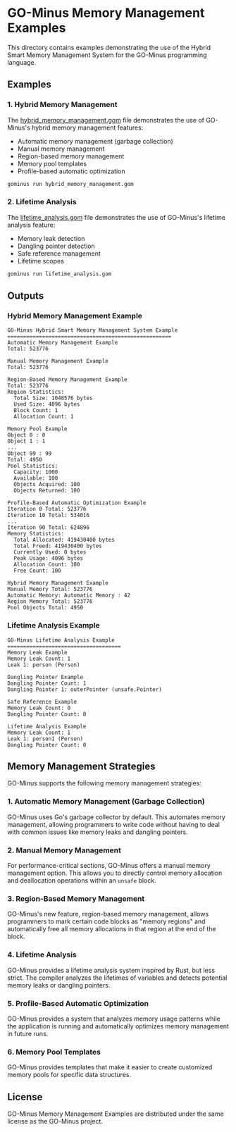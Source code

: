 # GO-Minus Memory Management Examples

This directory contains examples demonstrating the use of the Hybrid Smart Memory Management System for the GO-Minus programming language.

## Examples

### 1. Hybrid Memory Management

The [hybrid_memory_management.gom](hybrid_memory_management.gom) file demonstrates the use of GO-Minus's hybrid memory management features:

- Automatic memory management (garbage collection)
- Manual memory management
- Region-based memory management
- Memory pool templates
- Profile-based automatic optimization

```bash
gominus run hybrid_memory_management.gom
```

### 2. Lifetime Analysis

The [lifetime_analysis.gom](lifetime_analysis.gom) file demonstrates the use of GO-Minus's lifetime analysis feature:

- Memory leak detection
- Dangling pointer detection
- Safe reference management
- Lifetime scopes

```bash
gominus run lifetime_analysis.gom
```

## Outputs

### Hybrid Memory Management Example

```
GO-Minus Hybrid Smart Memory Management System Example
====================================================
Automatic Memory Management Example
Total: 523776

Manual Memory Management Example
Total: 523776

Region-Based Memory Management Example
Total: 523776
Region Statistics:
  Total Size: 1048576 bytes
  Used Size: 4096 bytes
  Block Count: 1
  Allocation Count: 1

Memory Pool Example
Object 0 : 0
Object 1 : 1
...
Object 99 : 99
Total: 4950
Pool Statistics:
  Capacity: 1000
  Available: 100
  Objects Acquired: 100
  Objects Returned: 100

Profile-Based Automatic Optimization Example
Iteration 0 Total: 523776
Iteration 10 Total: 534016
...
Iteration 90 Total: 624896
Memory Statistics:
  Total Allocated: 419430400 bytes
  Total Freed: 419430400 bytes
  Currently Used: 0 bytes
  Peak Usage: 4096 bytes
  Allocation Count: 100
  Free Count: 100

Hybrid Memory Management Example
Manual Memory Total: 523776
Automatic Memory: Automatic Memory : 42
Region Memory Total: 523776
Pool Objects Total: 4950
```

### Lifetime Analysis Example

```
GO-Minus Lifetime Analysis Example
====================================
Memory Leak Example
Memory Leak Count: 1
Leak 1: person (Person)

Dangling Pointer Example
Dangling Pointer Count: 1
Dangling Pointer 1: outerPointer (unsafe.Pointer)

Safe Reference Example
Memory Leak Count: 0
Dangling Pointer Count: 0

Lifetime Analysis Example
Memory Leak Count: 1
Leak 1: person1 (Person)
Dangling Pointer Count: 0
```

## Memory Management Strategies

GO-Minus supports the following memory management strategies:

### 1. Automatic Memory Management (Garbage Collection)

GO-Minus uses Go's garbage collector by default. This automates memory management, allowing programmers to write code without having to deal with common issues like memory leaks and dangling pointers.

### 2. Manual Memory Management

For performance-critical sections, GO-Minus offers a manual memory management option. This allows you to directly control memory allocation and deallocation operations within an `unsafe` block.

### 3. Region-Based Memory Management

GO-Minus's new feature, region-based memory management, allows programmers to mark certain code blocks as "memory regions" and automatically free all memory allocations in that region at the end of the block.

### 4. Lifetime Analysis

GO-Minus provides a lifetime analysis system inspired by Rust, but less strict. The compiler analyzes the lifetimes of variables and detects potential memory leaks or dangling pointers.

### 5. Profile-Based Automatic Optimization

GO-Minus provides a system that analyzes memory usage patterns while the application is running and automatically optimizes memory management in future runs.

### 6. Memory Pool Templates

GO-Minus provides templates that make it easier to create customized memory pools for specific data structures.

## License

GO-Minus Memory Management Examples are distributed under the same license as the GO-Minus project.

